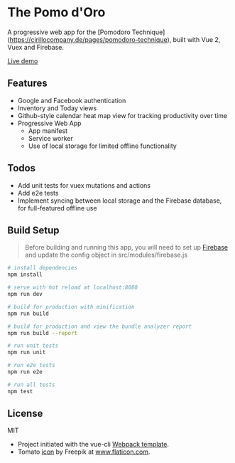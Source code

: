 # The Pomo d'Oro

A progressive web app for the [Pomodoro Technique] (https://cirillocompany.de/pages/pomodoro-technique), built with Vue 2, Vuex and Firebase.

[Live demo](https://pomodoro-13b15.firebaseapp.com)

## Features
- Google and Facebook authentication
- Inventory and Today views
- Github-style calendar heat map view for tracking productivity over time
- Progressive Web App
  - App manifest
  - Service worker
  - Use of local storage for limited offline functionality

## Todos
- Add unit tests for vuex mutations and actions
- Add e2e tests
- Implement syncing between local storage and the Firebase database, for full-featured offline use

## Build Setup
> Before building and running this app, you will need to set up [Firebase](https://firebase.google.com) and update the config object in src/modules/firebase.js

``` bash
# install dependencies
npm install

# serve with hot reload at localhost:8080
npm run dev

# build for production with minification
npm run build

# build for production and view the bundle analyzer report
npm run build --report

# run unit tests
npm run unit

# run e2e tests
npm run e2e

# run all tests
npm test
```

## License

MIT

- Project initiated with the vue-cli [Webpack template](http://vuejs-templates.github.io/webpack/).
- Tomato [icon](http://www.flaticon.com/free-icon/tomato_167283) by Freepik at www.flaticon.com.
